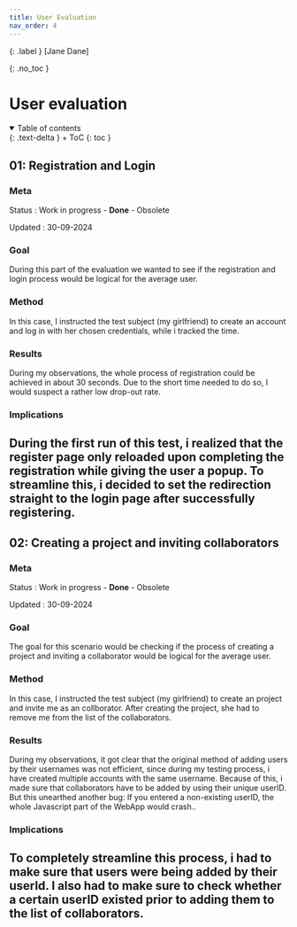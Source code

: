 ```yaml
---
title: User Evaluation
nav_order: 4
---
```


{: .label }
[Jane Dane]

{: .no_toc }
# User evaluation

<details open markdown="block">
{: .text-delta }
<summary>Table of contents</summary>
+ ToC
{: toc }
</details>

## 01: Registration and Login

### Meta

Status
: Work in progress - **Done** - Obsolete

Updated
: 30-09-2024

### Goal

During this part of the evaluation we wanted to see if the registration and login process would be logical for the average user. 

### Method

In this case, I instructed the test subject (my girlfriend) to create an account and log in with her chosen credentials, while i tracked the time. 

### Results

During my observations, the whole process of registration could be achieved in about 30 seconds. Due to the short time needed to do so, I would suspect a rather low drop-out rate. 

### Implications

During the first run of this test, i realized that the register page only reloaded upon completing the registration while giving the user a popup. To streamline this, i decided to set the redirection straight to the login page after successfully registering. 
---

## 02: Creating a project and inviting collaborators

### Meta

Status
: Work in progress - **Done** - Obsolete

Updated
: 30-09-2024

### Goal

The goal for this scenario would be checking if the process of creating a project and inviting a collaborator would be logical for the average user. 

### Method

In this case, I instructed the test subject (my girlfriend) to create an project and invite me as an collborator. 
After creating the project, she had to remove me from the list of the collaborators. 

### Results

During my observations, it got clear that the original method of adding users by their usernames was not efficient, since during my testing process, i have created multiple accounts with the same username. 
Because of this, i made sure that collaborators have to be added by using their unique userID. 
But this unearthed another bug: If you entered a non-existing userID, the whole Javascript part of the WebApp would crash.. 

### Implications

To completely streamline this process, i had to make sure that users were being added by their userId. I also had to make sure to check whether a certain userID existed prior to adding them to the list of collaborators. 
---
